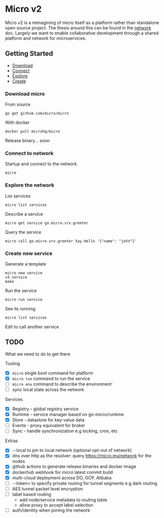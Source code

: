 # Micro v2

Micro v2 is a reimagining of micro itself as a platform rather than standalone open source project. 
The thesis around this can be found in the [network](https://github.com/micro/development/blob/master/network.md) doc. 
Largely we want to enable collaborative development through a shared platform and network for microservices.

## Getting Started

- [Download](#download-micro)
- [Connect](#connect-to-network)
- [Explore](#explore-the-network)
- [Create](#create-new-service)

### Download micro

From source

```
go get github.com/micro/micro
```

With docker

```
docker pull microhq/micro
```

Release binary... soon

### Connect to network

Startup and connect to the network

```
micro
```

### Explore the network

List services

```
micro list services
```

Describe a service

```
micro get service go.micro.srv.greeter
```

Query the service

```
micro call go.micro.srv.greeter Say.Hello '{"name": "john"}'
```

### Create new service

Generate a template

```
micro new service
cd service
make
```

Run the service

```
micro run service
```

See its running

```
micro list services
```

Edit to call another service

## TODO

What we need to do to get there

Tooling

- [x] `micro` single boot command for platform
- [x] `micro run` command to run the service
- [ ] `micro env` command to describe the environment`
- [ ] sync local state across the network

Services

- [x] Registry - global registry service
- [x] Runtime - service manager based on go-micro/runtime
- [x] Store - datastore for key-value data
- [ ] Events - proxy equivalent for broker
- [ ] Sync - handle synchronization e.g locking, cron, etc

Extras

- [x] --local to pin to local network (optional opt-out of network)
- [x] dns over http as the resolver: query https://micro.mu/network for the nodes
- [x] github actions to generate release binaries and docker image
- [x] dockerhub webhook for micro latest commit build
- [x] multi-cloud deployment across DO, GCP, Alibaba
- [ ] --token= to specify private routing for tunnel segments e.g dark routing
- [ ] AES tunnel packet level encryption
- [ ] label based routing
  * add node/service metadata to routing table
  * allow proxy to accept label selection
- [ ] auth/identity when joining the network
